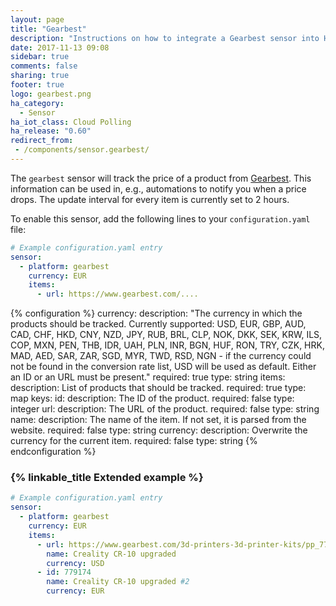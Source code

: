 ```yaml
---
layout: page
title: "Gearbest"
description: "Instructions on how to integrate a Gearbest sensor into Home Assistant."
date: 2017-11-13 09:08
sidebar: true
comments: false
sharing: true
footer: true
logo: gearbest.png
ha_category:
  - Sensor
ha_iot_class: Cloud Polling
ha_release: "0.60"
redirect_from:
 - /components/sensor.gearbest/
---
```



The `gearbest` sensor will track the price of a product from [Gearbest](https://www.gearbest.com). This information can be used in, e.g., automations to notify you when a price drops. The update interval for every item is currently set to 2 hours.

To enable this sensor, add the following lines to your `configuration.yaml` file:

```yaml
# Example configuration.yaml entry
sensor:
  - platform: gearbest
    currency: EUR
    items:
      - url: https://www.gearbest.com/....
```

{% configuration %}
currency:
  description: "The currency in which the products should be tracked. Currently supported: USD, EUR, GBP, AUD, CAD, CHF, HKD, CNY, NZD, JPY, RUB, BRL, CLP, NOK, DKK, SEK, KRW, ILS, COP, MXN, PEN, THB, IDR, UAH, PLN, INR, BGN, HUF, RON, TRY, CZK, HRK, MAD, AED, SAR, ZAR, SGD, MYR, TWD, RSD, NGN - if the currency could not be found in the conversion rate list, USD will be used as default. Either an ID or an URL must be present."
  required: true
  type: string
items:
  description: List of products that should be tracked.
  required: true
  type: map
  keys:
    id:
      description: The ID of the product.
      required: false
      type: integer
    url:
      description: The URL of the product.
      required: false
      type: string
    name:
      description: The name of the item. If not set, it is parsed from the website.
      required: false
      type: string
    currency:
      description: Overwrite the currency for the current item.
      required: false
      type: string
{% endconfiguration %}

### {% linkable_title Extended example %}

```yaml
# Example configuration.yaml entry
sensor:
  - platform: gearbest
    currency: EUR
    items:
      - url: https://www.gearbest.com/3d-printers-3d-printer-kits/pp_779174.html?wid=21
        name: Creality CR-10 upgraded
        currency: USD
      - id: 779174
        name: Creality CR-10 upgraded #2
        currency: EUR
```

